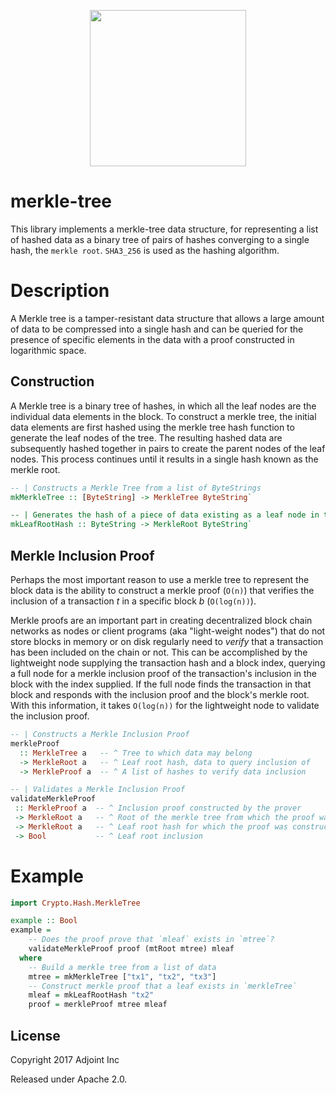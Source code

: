 <p align="center">
  <a href="http://www.adjoint.io"><img src="https://www.adjoint.io/images/logo-small.png" width="250"/></a>
</p>

merkle-tree
===========

This library implements a merkle-tree data structure, for representing a list of
hashed data as a binary tree of pairs of hashes converging to a single hash, the
`merkle root`. `SHA3_256` is used as the hashing algorithm.

# Description

A Merkle tree is a tamper-resistant data structure that allows a large amount of
data to be compressed into a single hash and can be queried for the presence
of specific elements in the data with a proof constructed in logarithmic space.

## Construction

A Merkle tree is a binary tree of hashes, in which all the leaf nodes are the
individual data elements in the block. To construct a merkle tree, the initial
data elements are first hashed using the merkle tree hash function to generate 
the leaf nodes of the tree. The resulting hashed data are subsequently hashed 
together in pairs to create the parent nodes of the leaf nodes. This process 
continues until it results in a single hash known as the merkle root.

```haskell
-- | Constructs a Merkle Tree from a list of ByteStrings
mkMerkleTree :: [ByteString] -> MerkleTree ByteString`

-- | Generates the hash of a piece of data existing as a leaf node in the Tree
mkLeafRootHash :: ByteString -> MerkleRoot ByteString`
```

## Merkle Inclusion Proof

Perhaps the most important reason to use a merkle tree to represent the block
data is the ability to construct a merkle proof (`O(n)`) that verifies
the inclusion of a transaction *t* in a specific block *b* (`O(log(n))`).

Merkle proofs are an important part in creating decentralized block chain
networks as nodes or client programs (aka "light-weight nodes") that do not 
store blocks in memory or on disk regularly need to *verify* that a 
transaction has been included on the chain or not. This can be accomplished 
by the lightweight node supplying the transaction hash and a block index,
querying a full node for a merkle inclusion proof of the transaction's inclusion
in the block with the index supplied. If the full node finds the transaction in
that block and responds with the inclusion proof and the block's merkle root.
With this information, it takes `O(log(n))` for the lightweight node to validate
the inclusion proof.

```haskell
-- | Constructs a Merkle Inclusion Proof 
merkleProof 
  :: MerkleTree a   -- ^ Tree to which data may belong 
  -> MerkleRoot a   -- ^ Leaf root hash, data to query inclusion of 
  -> MerkleProof a  -- ^ A list of hashes to verify data inclusion 

-- | Validates a Merkle Inclusion Proof
validateMerkleProof 
 :: MerkleProof a  -- ^ Inclusion proof constructed by the prover  
 -> MerkleRoot a   -- ^ Root of the merkle tree from which the proof was constructed
 -> MerkleRoot a   -- ^ Leaf root hash for which the proof was constructed 
 -> Bool           -- ^ Leaf root inclusion
```

# Example

```haskell
import Crypto.Hash.MerkleTree

example :: Bool
example = 
    -- Does the proof prove that `mleaf` exists in `mtree`? 
    validateMerkleProof proof (mtRoot mtree) mleaf 
  where
    -- Build a merkle tree from a list of data
    mtree = mkMerkleTree ["tx1", "tx2", "tx3"] 
    -- Construct merkle proof that a leaf exists in `merkleTree`
    mleaf = mkLeafRootHash "tx2"
    proof = merkleProof mtree mleaf
```

License
-------

Copyright 2017 Adjoint Inc

Released under Apache 2.0.
